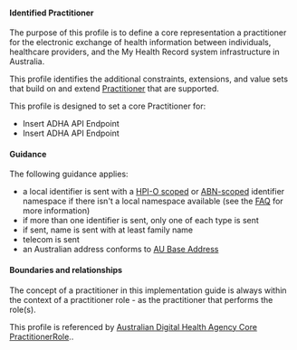 #### Identified Practitioner
The purpose of this profile is to define a core representation a practitioner for the electronic exchange of health information between individuals, healthcare providers, and the My Health Record system infrastructure in Australia.

This profile identifies the additional constraints, extensions, and value sets that build on and extend [Practitioner](http://hl7.org/fhir/R4/practitioner.html) that are supported. 

This profile is designed to set a core Practitioner for:
* Insert ADHA API Endpoint
* Insert ADHA API Endpoint

#### Guidance
The following guidance applies:
<ul>
<li>a local identifier is sent with a <a href="http://ns.electronichealth.net.au/id/hpio-scoped/service-provider-individual/1.0/index.html">HPI-O scoped</a> or <a href="http://ns.electronichealth.net.au/id/abn-scoped/service-provider-individual/1.0/index.html">ABN-scoped</a> identifier namespace if there isn't a local namespace available (see the <a href="https://github.com/AuDigitalHealth/ci-fhir-r4/wiki/Frequently-Asked-Questions">FAQ</a> for more information)</li>
<li>if more than one identifier is sent, only one of each type is sent</li>
<li>if sent, name is sent with at least family name</li>
<li>telecom is sent</li>
<li>an Australian address conforms to <a href="http://build.fhir.org/ig/hl7au/au-fhir-base/StructureDefinition-au-address.html">AU Base Address</a></li>
</ul>

#### Boundaries and relationships
The concept of a practitioner in this implementation guide is always within the context of a practitioner role - as the practitioner that performs the role(s). 

This profile is referenced by 
[Australian Digital Health Agency Core PractitionerRole](StructureDefinition-dh-practitionerrole-core-1.html)..